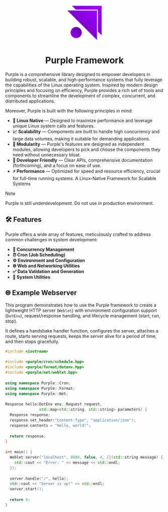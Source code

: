 <p align="center">
    <img src="assets/purple-logo.png" width="120" />
</p>
<h1 align="center">Purple Framework</h1>

Purple is a comprehensive library designed to empower developers in building robust, scalable, and high-performance systems that fully leverage the capabilities of the Linux operating system. Inspired by modern design principles and focusing on efficiency, Purple provides a rich set of tools and components to streamline the development of complex, concurrent, and distributed applications.

Moreover, Purple is built with the following principles in mind:

- **🐧 Linux Native** — Designed to maximize performance and leverage unique Linux system calls and features.
- **📈 Scalability** — Components are built to handle high concurrency and large data volumes, making it suitable for demanding applications.
- **🧩 Modularity** — Purple's features are designed as independent modules, allowing developers to pick and choose the components they need without unnecessary bloat.
- **🤝 Developer Friendly** — Clear APIs, comprehensive documentation (forthcoming), and a focus on ease of use.
- **⚡ Performance** — Optimized for speed and resource efficiency, crucial for full-time running systems. A Linux-Native Framework for Scalable Systems

> [!NOTE]
> Purple is still underdevelopment. Do not use in production environment.

## 🛠️ Features

Purple offers a wide array of features, meticulously crafted to address common challenges in system development:

- **🔄 Concurrency Management**
- **⏰ Cron (Job Scheduling)**
- **⚙️ Environment and Configuration**
- **🌐 Web and Networking Utilities**
- **✅ Data Validation and Generation**
- **🔧 System Utilities**

## 🌐 Example Webserver

This program demonstrates how to use the Purple framework to create a lightweight HTTP server (`Weblet`) with environment configuration support (`DotEnv`), request/response handling, and lifecycle management (start, run, stop).

It defines a handshake handler function, configures the server, attaches a route, starts serving requests, keeps the server alive for a period of time, and then stops gracefully.

```cpp
#include <iostream>

#include <purple/cron/schedule.hpp>
#include <purple/format/dotenv.hpp>
#include <purple/net/weblet.hpp>

using namespace Purple::Cron;
using namespace Purple::Format;
using namespace Purple::Net;

Response hello(DotEnv env, Request request,
               std::map<std::string, std::string> parameters) {
  Response response;
  response.set_header("Content-Type", "application/json");
  response.contents = "Hello, world!";

  return response;
}

int main() {
  Weblet server("localhost", 8080, false, 4, [](std::string message) {
    std::cout << "Error: " << message << std::endl;
  });

  server.handle("/", hello);
  std::cout << "Server is up!" << std::endl;
  server.start();

  return 0;
}
```
